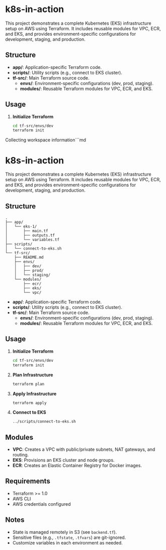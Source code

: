 # k8s-in-action

This project demonstrates a complete Kubernetes (EKS) infrastructure setup on AWS using Terraform. It includes reusable modules for VPC, ECR, and EKS, and provides environment-specific configurations for development, staging, and production.

## Structure

- **app/**: Application-specific Terraform code.
- **scripts/**: Utility scripts (e.g., connect to EKS cluster).
- **tf-src/**: Main Terraform source code.
  - **envs/**: Environment-specific configurations (dev, prod, staging).
  - **modules/**: Reusable Terraform modules for VPC, ECR, and EKS.

## Usage

1. **Initialize Terraform**

   ```sh
   cd tf-src/envs/dev
   terraform init
   ```

Collecting workspace information```md
# k8s-in-action

This project demonstrates a complete Kubernetes (EKS) infrastructure setup on AWS using Terraform. It includes reusable modules for VPC, ECR, and EKS, and provides environment-specific configurations for development, staging, and production.

## Structure

```
.
├── app/
│   └── eks-1/
│       ├── main.tf
│       ├── outputs.tf
│       └── variables.tf
├── scripts/
│   └── connect-to-eks.sh
└── tf-src/
    ├── README.md
    ├── envs/
    │   ├── dev/
    │   ├── prod/
    │   └── staging/
    └── modules/
        ├── ecr/
        ├── eks/
        └── vpc/
```

- **app/**: Application-specific Terraform code.
- **scripts/**: Utility scripts (e.g., connect to EKS cluster).
- **tf-src/**: Main Terraform source code.
  - **envs/**: Environment-specific configurations (dev, prod, staging).
  - **modules/**: Reusable Terraform modules for VPC, ECR, and EKS.

## Usage

1. **Initialize Terraform**

   ```sh
   cd tf-src/envs/dev
   terraform init
   ```

2. **Plan Infrastructure**

   ```sh
   terraform plan
   ```

3. **Apply Infrastructure**

   ```sh
   terraform apply
   ```

4. **Connect to EKS**

   ```sh
   ../scripts/connect-to-eks.sh
   ```

## Modules

- **VPC**: Creates a VPC with public/private subnets, NAT gateways, and routing.
- **EKS**: Provisions an EKS cluster and node groups.
- **ECR**: Creates an Elastic Container Registry for Docker images.

## Requirements

- Terraform >= 1.0
- AWS CLI
- AWS credentials configured

## Notes

- State is managed remotely in S3 (see `backend.tf`).
- Sensitive files (e.g., `.tfstate`, `.tfvars`) are git-ignored.
- Customize variables in each environment as needed.


